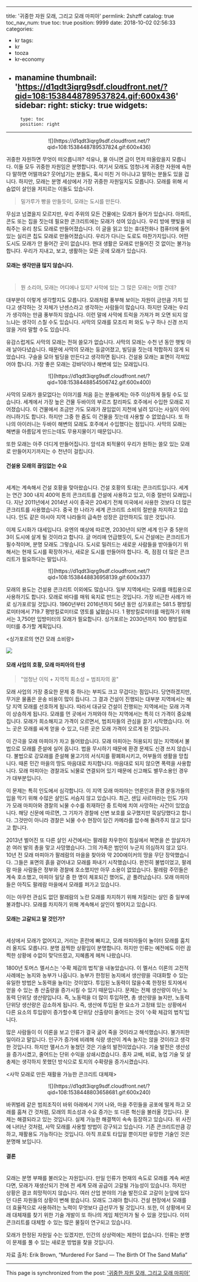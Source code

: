 
---
title: '귀중한 자원 모래, 그리고 모래 마피아'
permlink: 2shzff
catalog: true
toc_nav_num: true
toc: true
position: 9999
date: 2018-10-02 02:56:33
categories:
- kr
tags:
- kr
- tooza
- kr-economy
- manamine
thumbnail: 'https://d1qdt3iqrg9sdf.cloudfront.net/?qid=108:1538448789537824.gif:600x436'
sidebar:
    right:
        sticky: true
widgets:
    -
        type: toc
        position: right
---


<center>  
![](https://d1qdt3iqrg9sdf.cloudfront.net/?qid=108:1538448789537824.gif:600x436)
</center>
  
귀중한 자원하면 무엇이 떠오릅니까? 석유나, 물 아니면 금이 먼저 떠올랐을지 모릅니다. 이들 모두 귀중한 자원임은 분명합니다. 여기서 모래도 엄청나게 귀중한 자원에 속한다 말하면 어떨까요? 웃어넘기는 분들도, 혹시 미친 거 아니냐고 말하는 분들도 있을 겁니다. 하지만, 모래는 분명 세상에서 가장 귀중한 자원일지도 모릅니다. 모래를 위해 서슴없이 살인을 저지르는 이들도 있습니다. 
  
>밀가루가 빵을 만들듯이, 모래는 도시를 만든다.
  
무심코 넘겼을지 모르지만, 우리 주위의 모든 건물에는 모래가 들어가 있습니다. 아파트, 콘도 또는 집을 짓는데 필요한 콘크리트에는 모래가 섞여 있습니다. 우리 방에 햇빛을 비춰주는 유리 창도 모래로 만들어졌습니다. 이 글을 읽고 있는 휴대전화나 컴퓨터에 들어있는 실리콘 칩도 모래로 만들어졌습니다. 우리가 다니는 도로도 마찬가지입니다. 어떤 도시도 모래가 안 들어간 곳이 없습니다. 현대 생활은 모래로 만들어진 것 없이는 불가능합니다. 우리가 지내고, 보고, 생활하는 모든 곳에 모래가 있습니다.
  
#### 모래는 생각만큼 많지 않습니다.
#
>뭔 소리야, 모래는 어디에나 있지? 사막에 있는 그 많은 모래는 어쩔 건데?
  
대부분이 이렇게 생각할지도 모릅니다. 모래처럼 풍부해 보이는 자원이 금만큼 가치 있다고 생각하는 것 자체가 난센스라고 생각하는 사람들이 많습니다. 하지만 모래는 우리가 생각하는 만큼 풍부하지 않습니다. 이런 말에 사막에 트럭을 가져가 퍼 오면 되지 않느냐는 생각이 스칠 수도 있습니다. 사막의 모래를 모조리 퍼 와도 누구 하나 신경 쓰지 않을 거라 말할 수도 있습니다. 
  
유감스럽게도 사막의 모래는 전혀 쓸모가 없습니다. 사막의 모래는 수천 년 동안 햇빛 아래 날아다녔습니다. 때문에 사막의 모래는 둥글어졌고, 빌딩을 짓는데 적합하지 않게 되었습니다. 구슬을 모아 빌딩을 만든다고 생각하면 됩니다. 건설용 모래는 표면이 각져있어야 합니다. 가장 좋은 모래는 강바닥이나 해변에 있는 모래입니다.
  
<center>  
![](https://d1qdt3iqrg9sdf.cloudfront.net/?qid=108:1538448854506742.gif:600x400)
</center>
  
사막의 모래가 쓸모없다는 이야기를 처음 듣는 분들에게는 아주 이상하게 들릴 수도 있습니다. 세계에서 가장 높은 건물 두바이의 부르즈 칼리파도 호주에서 수입한 모래로 지어졌습니다. 이 건물에서 조금만 가도 모래가 끊임없이 지천에 널려 있다는 사실이 아이러니하기도 합니다. 하지만 그중 한 줌도 이 건물을 짓는데 사용할 수 없었습니다. 또 하나의 아이러니는 두바이 해변의 모래도 호주에서 수입했다는 점입니다. 사막의 모래는 해변을 아름답게 만드는데도 무용지물이기 때문입니다.
  
또한 모래는 아주 더디게 만들어집니다. 암석과 퇴적물이 우리가 원하는 쓸모 있는 모래로 만들어지기까지는 수 천년이 걸립니다.
  
#### 건설용 모래의 끊임없는 수요
#  
세계는 계속해서 건설 호황을 맞아왔습니다. 건설 호황의 토대는 콘크리트입니다. 세계는 연간 300 내지 400억 톤의 콘크리트를 건설에 사용하고 있고, 이중 절반이 모래입니다. 지난 2011년에서 2014년 사이 중국은 20세기 전체 미국에서 사용한 것보다 더 많은 콘크리트를 사용했습니다. 중국 한 나라가 세계 콘크리트 소비의 절반을 차지하고 있습니다. 인도 같은 아시아 지역 나라들의 급속한 성장은 감안하지도 않은 것입니다.
  
이제 도시화가 대세입니다. 유엔의 예상에 따르면, 2030년이 되면 세계 인구 중 5분의 3이 도시에 살게 될 것이라고 합니다. 글 머리에 언급했듯이, 도시 건설에는 콘크리트가 필수적이며, 분명 모래도 그렇습니다. 도시로 밀려드는 새로운 사람들을 받아들이기 위해서는 현재 도시를 확장하거나, 새로운 도시를 만들어야 합니다. 즉, 점점 더 많은 콘크리트가 필요하다는 말입니다.
  
<center>  
![](https://d1qdt3iqrg9sdf.cloudfront.net/?qid=108:1538448836958139.gif:600x337)
</center>
  
모래의 용도는 건설용 콘크리트 이외에도 많습니다. 일부 지역에서는 모래를 매립용으로 사용하기도 합니다. 모래로 바다를 매워 육지로 만드는 것입니다. 가장 비근한 사례가 바로 싱가포르일 것입니다. 1960년부터 2016년까지 56년 동안 싱가포르는 581.5 평방킬로미터에서 719.7 평방킬로미터로 영토를 넓혔습니다. 1 평방킬로미터를 매립하기 위해서는 3,750만 입방미터의 모래가 필요합니다. 싱가포르는 2030년까지 100 평방킬로미터를 추가할 계획입니다.
  
<싱가포르의 연간 모래 소비량>

![](https://d1qdt3iqrg9sdf.cloudfront.net/?qid=108:1538448821642457.gif:600x317)
  
#### 모래 사업의 호황, 모래 마피아의 탄생 
  
> "엄청난 이익 + 지역적 희소성 = 범죄자의 꿈"
  
모래 사업의 가장 중요한 문제 중 하나는 부피도 크고 무겁다는 점입니다. 당연하겠지만, 무거운 물품은 운송 비용이 많이 듭니다. 그 결과 건설이 진행되는 대부분 지역에서는 해당 지역 모래를 선호하게 됩니다. 따라서 대규모 건설이 진행되는 지역에서는 모래 가격이 상승하게 됩니다. 모래를 먼 곳에서 가져와야 하는 지역에서는 특히 더 가격이 중요해집니다. 모래가 희소해지고 가격이 오르면서, 범죄자들의 관심을 끌기 시작했습니다. 어느 곳은 모래를 싸게 얻을 수 있고, 다른 곳은 모래 가격이 오르게 된 것입니다.
  
이 간극을 모래 마피아가 차고 들어왔습니다. 모래 마피아는 허용되지 않는 지역에서 불법으로 모래를 준설에 실어 옵니다. 법을 무시하기 때문에 환경 문제도 신경 쓰지 않습니다. 불법으로 강모래를 준설해 물고기의 서식지를 황폐화시키고, 어부들의 생활을 망칩니다. 때론 민간 마을의 땅도 마음대로 차지합니다. 마음대로 되지 않으면 폭력을 사용합니다. 모래 마피아는 경찰과도 뇌물로 연결되어 있기 때문에 신고해도 별무소용인 경우가 대부분입니다.
  
이 문제는 특히 인도에서 심각합니다. 이 지역 모래 마피아는 언론인과 환경 운동가들의 입을 막기 위해 수많은 살인도 서슴지 않고 있습니다. 최근, 샌딥 샤르마라는 인도 기자가 모래 마피아와 경찰의 뇌물 수수를 취재하던 중 트럭에 치여 사망하는 사건이 있었습니다. 해당 신문에 따르면, 그 기자가 경찰에 신변 보호를 요구했지만 묵살당했다고 합니다. 그것만이 아니라 경찰은 뇌물 수수 현장이 담긴 카메라를 압수해 돌려주지 않고 있다고 합니다.
  
2013년 벌어진 또 다른 살인 사건에서는 팔레람 차우한이 침실에서 복면을 쓴 암살자가 쏜 여러 발의 총을 맞고 사망했습니다. 그의 가족은 범인이 누군지 의심하지 않고 있다. 10년 전 모래 마피아가 팔레람의 마을을 찾아와 약 200에이커의 땅을 무단 장악했습니다. 그들은 표면의 흙을 겉어내고 모래를 파내기 시작했습니다. 완전히 불법이었고, 팔레람 마을 사람들은 정부와 경찰에 호소했지만 아무 소용이 없었습니다. 팔레람 주민들은 계속 호소했고, 마피아 일당 중 한 명이 체포되긴 했어도, 곧 풀려났습니다. 모래 마피아들은 아직도 팔레람 마을에서 모래를 퍼가고 있습니다. 
  
이는 아무런 관심도 없던 팔레람의 노란 모래를 차지하기 위해 저질러는 살인 중 일부에 불과합니다. 모래를 차지하기 위해 계속해서 살인이 벌어지고 있습니다. 
  
#### 모래는 고갈되고 말 것인가?
#
세상에서 모래가 없어지고, 거리는 혼란에 빠지고, 모래 마피아들이 놀이터 모래를 훔치러 올지도 모릅니다. 분명 끔찍한 상황임이 분명합니다. 하지만 인류는 예전에도 이런 끔찍한 상황에 수없이 맞닥뜨렸고, 지혜롭게 헤쳐 나왔습니다.
  
1800년 토머스 멜서스는 ‘수확 체감의 법칙’을 내놓았습니다. 이 멜서스 이론의 고전적 사례에는 농지와 농부가 나옵니다. 농부가 한정된 농지에서 생산량을 극대화할 수 있는 유일한 방법은 노동력을 늘리는 것이었다. 투입된 노동력이 많을수록 한정된 토지에서 얻을 수 있는 총 산출량을 증가시킬 수 있기 때문입니다. 문제는 전체 생산량이 아닌 노동력 단위당 생산량입니다. 즉, 노동력을 더 많이 투입하면, 총 생산량을 늘지만, 노동력 단위당 생산량은 감소하게 됩니다. 즉, 생산에 투입된 한 요소가 고정돼 있는 상황에서 다른 요소의 투입량이 증가할수록 단위당 산출량이 줄어드는 것이 ‘수확 체감의 법칙’입니다.
  
많은 사람들이 이 이론을 보고 인류가 결국 굶어 죽을 것이라고 해석했습니다. 불가피한 일이라고 말입니다. 인구가 증가에 비례해 식량 생산이 계속 늘지는 않을 것이라고 생각한 것입니다. 하지만 맬서스가 놓쳤던 것은 기술의 발전이었습니다. 기술 발전은 생산성을 증가시켰고, 줄어드는 단위 수익을 상쇄시켰습니다. 종자 교배, 비료, 농업 기술 및 살충제는 생각하지 못했던 방식으로 토지의 수확량을 증가시켰습니다.
  
<사막 모래로 만든 재활용 가능한 콘크리트 대체재>
<center>  
![](https://d1qdt3iqrg9sdf.cloudfront.net/?qid=108:1538448803658681.gif:600x240)
</center>
  
바퀴벌레 같은 범죄조직이 바위 아래에서 기어 나와, 마을 주민들을 공포에 떨게 하고 모래를 훔쳐 간 것처럼, 모래의 희소성과 수요 증가는 또 다른 혁신을 불러올 것입니다. 문제는 해결되라고 있는 것입니다. 실제 가능한 해결책이 속속 등장하고 있습니다. 위 사진에 나타난 것처럼, 사막 모래를 사용할 방법이 강구되고 있습니다. 기존 콘크리트만큼 강하고, 재활용도 가능하다는 것입니다. 아직 프로토 타입일 뿐이지만 유망한 기술인 것은 분명해 보입니다.
  
#### 결론
#
모래는 분명 부패를 불러오는 자원입니다. 만일 인류가 현재의 속도로 모래를 계속 써댄다면, 모래가 재생산되기 전에 전 세계 모래 공급이 고갈될 가능성이 있습니다. 하지만 상황은 결코 희망적이지 않습니다. 여러 산업 분야의 기술 발전으로 고갈이 눈앞에 있다던 다른 자원들의 상황이 변해 왔습니다. 모래도 그래야 합니다. 건설 현장에서 모래를 더 효율적으로 사용하려는 노력이 무엇보다 급선무가 될 것입니다. 또한, 이 상황에서 모래 대체재를 찾기 위한 기술 개발이 또 하나의 게임 체인저가 될 수 있을 것입니다. 이미 콘크리트를 대체할 수 있는 많은 물질이 연구되고 있습니다. 
  
모래가 한정된 자원일 수는 있겠지만, 인간의 상상력에는 제한이 없습니다. 인류는 분명 이 문제를 풀 수 있는 새로운 방법을 찾을 것입니다. 

자료 출처: Erik Brown, “Murdered For Sand — The Birth Of The Sand Mafia”

- - -

This page is synchronized from the post: ['귀중한 자원 모래, 그리고 모래 마피아'](https://steemit.com/@pius.pius/2shzff)

